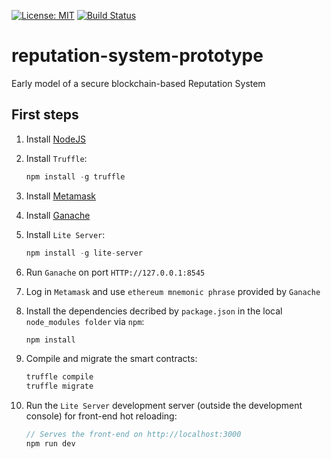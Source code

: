 [![License: MIT](https://img.shields.io/badge/License-MIT-yellow.svg)](https://opensource.org/licenses/MIT)
[![Build Status](https://travis-ci.com/LIKE-Token/reputation-system-prototype.svg?branch=master)](https://travis-ci.com/LIKE-Token/reputation-system-prototype)

# reputation-system-prototype
Early model of a secure blockchain-based Reputation System

## First steps

1. Install [NodeJS](https://nodejs.org/en/)

2. Install `Truffle`:
    ```javascript
    npm install -g truffle
    ```

3. Install [Metamask](https://metamask.io)

4. Install [Ganache](https://truffleframework.com/ganache)

5. Install `Lite Server`:
    ```javascript
    npm install -g lite-server
    ```

6. Run `Ganache` on port `HTTP://127.0.0.1:8545`

7. Log in `Metamask` and use `ethereum mnemonic phrase` provided by `Ganache`

8. Install the dependencies decribed by `package.json` in the local `node_modules folder` via `npm`:
    ```javascript
    npm install
    ```

9. Compile and migrate the smart contracts: 
    ```javascript
    truffle compile
    truffle migrate
    ```

10. Run the `Lite Server` development server (outside the development console) for front-end hot reloading: 
    ```javascript
    // Serves the front-end on http://localhost:3000
    npm run dev
    ```